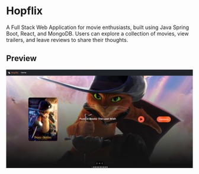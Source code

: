 # Hopflix
A Full Stack Web Application for movie enthusiasts, built using Java Spring Boot, React, and MongoDB.
Users can explore a collection of movies, view trailers, and leave reviews to share their thoughts.

## Preview
![Hopflix Screenshot](./images/Hopflix.png)
